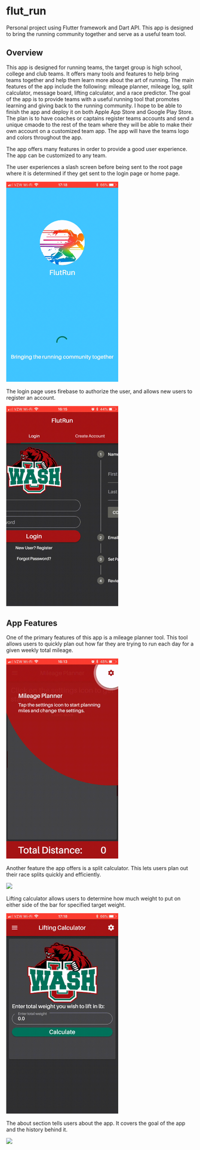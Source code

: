 # flut_run

Personal project using Flutter framework and Dart API. This app is designed to bring the running community together and serve as a useful team tool.

## Overview
This app is designed for running teams, the target group is high school, college and club teams. It offers many tools and features to help bring teams together and help them learn more about the art of running. The main features of the app include the following: mileage planner, mileage log, split calculator, message board, lifting calculator, and a race predictor. The goal of the app is to provide teams with a useful running tool that promotes learning and giving back to the running community. I hope to be able to finish the app and deploy it on both Apple App Store and Google Play Store. The plan is to have coaches or captains register teams accounts and send a unique cmaode to the rest of the team where they will be able to make their own account on a customized team app. The app will have the teams logo and colors throughout the app. 

The app offers many features in order to provide a good user experience. The app can be customized to any team.

The user experiences a slash screen before being sent to the root page where it is determined if they get sent to the login page or home page.

<img src="splashScreen.gif" width="300">



The login page uses firebase to authorize the user, and allows new users to register an account.

<img src="loginPage.gif" width="300">


## App Features
One of the primary features of this app is a mileage planner tool. This tool allows users to quickly plan out how far they are trying to run each day for a given weekly total mileage.  

<img src="mileagePlanner.gif" width="300">



Another feature the app offers is a split calculator. This lets users plan out their race splits quickly and efficiently.

<img src="splitCalculator.gif" width="300">

Lifting calculator allows users to determine how much weight to put on either side of the bar for specified target weight.

<img src="liftingCalculator.gif" width="300">



The about section tells users about the app. It covers the goal of the app and the history behind it.

<img src="about.gif" width="300">





